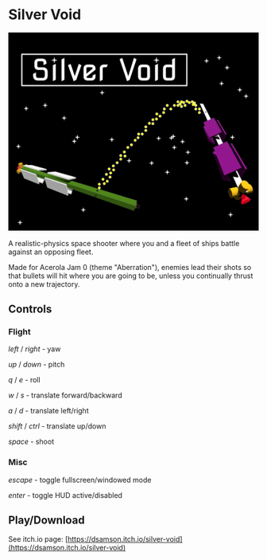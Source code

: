 # Silver Void

![Silver Void](cover_art.png)

A realistic-physics space shooter where you and a fleet of ships battle against an opposing fleet.


Made for Acerola Jam 0 (theme "Aberration"), enemies lead their shots so that bullets will hit where you are going to be, unless you continually thrust onto a new trajectory.


## Controls
### Flight

*left* / *right* - yaw

*up* / *down* - pitch

*q* / *e* - roll

*w* / *s* - translate forward/backward

*a* / *d* - translate left/right

*shift* / *ctrl* - translate up/down

*space* - shoot


### Misc
*escape* - toggle fullscreen/windowed mode

*enter* - toggle HUD active/disabled

## Play/Download
See itch.io page: [https://dsamson.itch.io/silver-void](https://dsamson.itch.io/silver-void)


